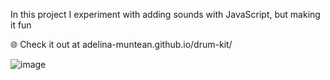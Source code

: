 In this project I experiment with adding sounds with JavaScript, but making it fun

🌐 Check it out at adelina-muntean.github.io/drum-kit/

![image](https://github.com/adelina-muntean/drum-kit/assets/76104925/492f3e49-eca8-413f-9c51-5e7881676d04)
